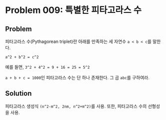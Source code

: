 # Problem 009: 특별한 피타고라스 수

## Problem

피타고라스 수(Pythagorean triplet)란 아래를 만족하는 세 자연수 `a < b < c`를 말한다.

`a^2 + b^2 = c^2`

예를 들면, `3^2 + 4^2 = 9 + 16 = 25 = 5^2`

`a + b + c = 1000`인 피타고라스 수는 단 하나 존재한다. 그 곱 `abc`를 구하여라.

## Solution

피타고라스 생성식 `(n^2-m^2, 2nm, n^2+m^2)`를 사용. 또한, 피타고라스 수의 선형성을 사용.